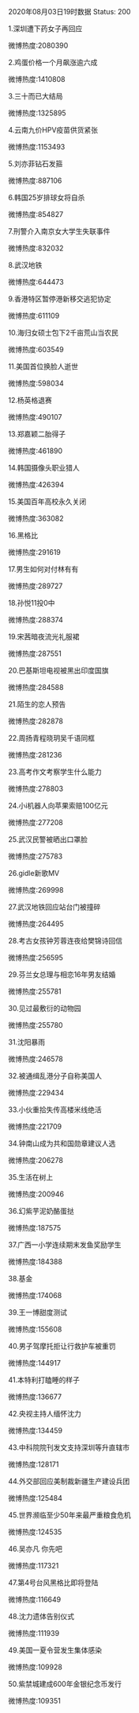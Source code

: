 2020年08月03日19时数据
Status: 200

1.深圳遭下药女子再回应

微博热度:2080390

2.鸡蛋价格一个月飙涨逾六成

微博热度:1410808

3.三十而已大结局

微博热度:1325895

4.云南九价HPV疫苗供货紧张

微博热度:1153493

5.刘亦菲钻石发箍

微博热度:887106

6.韩国25岁排球女将自杀

微博热度:854827

7.刑警介入南京女大学生失联事件

微博热度:832032

8.武汉地铁

微博热度:644473

9.香港特区暂停港新移交逃犯协定

微博热度:611109

10.海归女硕士包下2千亩荒山当农民

微博热度:603549

11.美国首位换脸人逝世

微博热度:598034

12.杨英格退赛

微博热度:490107

13.郑嘉颖二胎得子

微博热度:461890

14.韩国摄像头职业猎人

微博热度:426394

15.美国百年高校永久关闭

微博热度:363082

16.黑格比

微博热度:291619

17.男生如何对付林有有

微博热度:289727

18.孙悦11投0中

微博热度:288374

19.宋茜暗夜流光礼服裙

微博热度:287551

20.巴基斯坦电视被黑出印度国旗

微博热度:284588

21.陌生的恋人预告

微博热度:282878

22.周扬青程晓玥吴千语同框

微博热度:281236

23.高考作文考察学生什么能力

微博热度:278803

24.小i机器人向苹果索赔100亿元

微博热度:277208

25.武汉民警被晒出口罩脸

微博热度:275783

26.gidle新歌MV

微博热度:269998

27.武汉地铁回应站台门被撞碎

微博热度:264495

28.考古女孩钟芳蓉连夜给樊锦诗回信

微博热度:256595

29.芬兰女总理与相恋16年男友结婚

微博热度:255781

30.见过最敷衍的动物园

微博热度:255780

31.沈阳暴雨

微博热度:246578

32.被通缉乱港分子自称美国人

微博热度:229434

33.小伙重拾失传高楼米线绝活

微博热度:221709

34.钟南山成为共和国勋章建议人选

微博热度:206278

35.生活在树上

微博热度:200946

36.幻紫芋泥奶酪蛋挞

微博热度:187575

37.广西一小学连续期末发鱼奖励学生

微博热度:184388

38.基金

微博热度:174068

39.王一博甜度测试

微博热度:155608

40.男子驾摩托拒让行救护车被重罚

微博热度:144917

41.本特利打瞌睡的样子

微博热度:136677

42.央视主持人缅怀沈力

微博热度:134459

43.中科院院刊发文支持深圳等升直辖市

微博热度:128171

44.外交部回应美制裁新疆生产建设兵团

微博热度:125484

45.世界濒临至少50年来最严重粮食危机

微博热度:124535

46.吴亦凡 你先吧

微博热度:117321

47.第4号台风黑格比即将登陆

微博热度:116649

48.沈力遗体告别仪式

微博热度:111939

49.美国一夏令营发生集体感染

微博热度:109928

50.紫禁城建成600年金银纪念币发行

微博热度:109351

